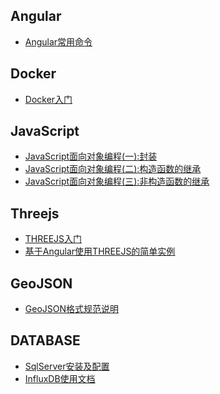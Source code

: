## Angular

* [Angular常用命令](Angular/angular常用命令.md)

## Docker

- [Docker入门](Docker/Docker入门.md)

## JavaScript

* [JavaScript面向对象编程(一):封装](JavaScript/JavaScript面向对象编程(一)_封装.md)
* [JavaScript面向对象编程(二):构造函数的继承](JavaScript/JavaScript面向对象编程(二)_构造函数的继承.md)
* [JavaScript面向对象编程(三):非构造函数的继承](JavaScript/JavaScript面向对象编程(三)_非构造函数的继承.md)

## Threejs

* [THREEJS入门](Threejs/threejs入门.md)
* [基于Angular使用THREEJS的简单实例](Threejs/angular-three-demo.md)

## GeoJSON

- [GeoJSON格式规范说明](GeoJSON/GeoJSON格式规范说明.md)

## DATABASE

- [SqlServer安装及配置](SQLServer/SQLServer安装及配置.md)
- [InfluxDB使用文档](InfluxDB/InfluxDB使用文档.md)

